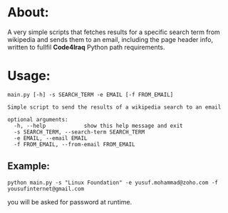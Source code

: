 # About:
A very simple scripts that fetches results for a specific search term from wikipedia and sends them to an email, including the page header info, written to fullfil **Code4Iraq** Python path requirements.

# Usage:

```
main.py [-h] -s SEARCH_TERM -e EMAIL [-f FROM_EMAIL]

Simple script to send the results of a wikipedia search to an email

optional arguments:
  -h, --help            show this help message and exit
  -s SEARCH_TERM, --search-term SEARCH_TERM
  -e EMAIL, --email EMAIL
  -f FROM_EMAIL, --from-email FROM_EMAIL
```

## Example:

```
python main.py -s "Linux Foundation" -e yusuf.mohammad@zoho.com -f yousufinternet@gmail.com
```

you will be asked for password at runtime.
